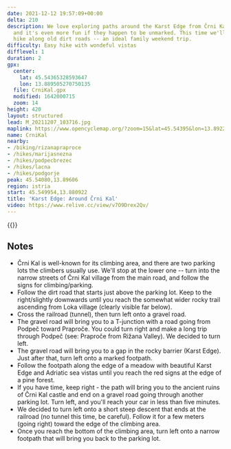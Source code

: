 ```yaml
---
date: 2021-12-12 19:57:09+00:00
delta: 210
description: We love exploring paths around the Karst Edge from Črni Kal to Zazid,
  and it's even more fun if they happen to be unmarked. This time we'll do an easy
  hike along old dirt roads -- an ideal family weekend trip.
difficulty: Easy hike with wondeful vistas
difflevel: 1
duration: 2
gpx:
  center:
    lat: 45.54365328593647
    lon: 13.889505270750135
  file: CrniKal.gpx
  modified: 1642000715
  zoom: 14
height: 420
layout: structured
lead: M_20211207_103716.jpg
maplink: https://www.opencyclemap.org/?zoom=15&lat=45.54395&lon=13.89226&layers=B0000
name: CrniKal
nearby:
- /biking/rizanapraproce
- /hikes/marijasnezna
- /hikes/podpecbrezec
- /hikes/lacna
- /hikes/podgorje
peak: 45.54080,13.89606
region: istria
start: 45.549954,13.880922
title: 'Karst Edge: Around Črni Kal'
video: https://www.relive.cc/view/v7O9Drex2Qv/
---
```

{{<hike-details description="yes">}}

## Notes

* Črni Kal is well-known for its climbing area, and there are two parking lots the climbers usually use. We'll stop at the lower one -- turn into the narrow streets of Črni Kal village from the main road, and follow the signs for climbing/parking.
* Follow the dirt road that starts just above the parking lot. Keep to the right/slightly downwards until you reach the somewhat wider rocky trail ascending from Loka village (clearly visible far below).
* Cross the railroad (tunnel), then turn left onto a gravel road.
* The gravel road will bring you to a T-junction with a road going from Podpeč toward Praproče. You could turn right and make a long trip through Podpeč (see: Praproče from Rižana Valley). We decided to turn left.
* The gravel road will bring you to a gap in the rocky barrier (Karst Edge). Just after that, turn left onto a marked footpath.
* Follow the footpath along the edge of a meadow with beautiful Karst Edge and Adriatic sea vistas until you reach the red signs at the edge of a pine forest.
* If you have time, keep right - the path will bring you to the ancient ruins of Črni Kal castle and end on a gravel road going through another parking lot. Turn left, and you'll reach your car in less than five minutes.
* We decided to turn left onto a short steep descent that ends at the railroad (no tunnel this time, be careful). Follow it for a few meters (going right) toward the edge of the climbing area.
* Once you reach the bottom of the climbing area, turn left onto a narrow footpath that will bring you back to the parking lot.
